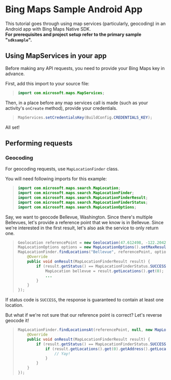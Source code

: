 # Bing Maps Sample Android App

This tutorial goes through using map services (particularly, geocoding) in an Android app with Bing Maps Native SDK.  
**For prerequisites and project setup refer to the primary sample "`sdksample`".**

## Using MapServices in your app

Before making any API requests, you need to provide your Bing Maps key in advance.

First, add this import to your source file:

>```java
> import com.microsoft.maps.MapServices;
>```

Then, in a place before any map services call is made (such as your activity's `onCreate` method), provide your credentials.

>```java
> MapServices.setCredentialsKey(BuildConfig.CREDENTIALS_KEY);
>```

All set!

## Performing requests

### Geocoding

For geocoding requests, use `MapLocationFinder` class.

You will need following imports for this example:

>```java
> import com.microsoft.maps.search.MapLocation;
> import com.microsoft.maps.search.MapLocationFinder;
> import com.microsoft.maps.search.MapLocationFinderResult;
> import com.microsoft.maps.search.MapLocationFinderStatus;
> import com.microsoft.maps.search.MapLocationOptions;
>```

Say, we want to geocode Bellevue, Washington. Since there's multiple Bellevues, let's provide a reference point that we know is in Bellevue. Since we're interested in the first result, let's also ask the service to only return one.

>```java
> Geolocation referencePoint = new Geolocation(47.612498, -122.204200);
> MapLocationOptions options = new MapLocationOptions().setMaxResults(1);
> MapLocationFinder.findLocations("Bellevue", referencePoint, options, new MapLocationCallback() {
>     @Override
>     public void onResult(MapLocationFinderResult result) {
>         if (result.getStatus() == MapLocationFinderStatus.SUCCESS) {
>             MapLocation bellevue = result.getLocations().get(0);
>             ...
>         }
>     }
> });
>```

If status code is `SUCCESS`, the response is guaranteed to contain at least one location.

But what if we're not sure that our reference point is correct? Let's reverse geocode it!

>```java
> MapLocationFinder.findLocationsAt(referencePoint, null, new MapLocationCallback() {
>     @Override
>     public void onResult(MapLocationFinderResult result) {
>         if (result.getStatus() == MapLocationFinderStatus.SUCCESS) {
>             if (result.getLocations().get(0).getAddress().getLocality().equals("Bellevue")) {
>                 // Yay!
>             }
>         }
>     }
> });
>```
